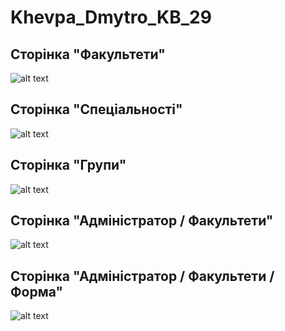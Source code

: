 # Khevpa_Dmytro_KB_29

##  Сторінка "Факультети"
![alt text]([http://url/to/img.png](https://github.com/x4lva/Khevpa_Dmytro_KB_29/blob/master/public/uploads/images/screenshots/s1.png?raw=true))

##  Сторінка "Спеціальності"
![alt text]([http://url/to/img.png](https://github.com/x4lva/Khevpa_Dmytro_KB_29/blob/master/public/uploads/images/screenshots/s2.png?raw=true))

##  Сторінка "Групи"
![alt text]([http://url/to/img.png](https://github.com/x4lva/Khevpa_Dmytro_KB_29/blob/master/public/uploads/images/screenshots/s3.png?raw=true))

##  Сторінка "Адміністратор / Факультети"
![alt text]([http://url/to/img.png](https://github.com/x4lva/Khevpa_Dmytro_KB_29/blob/master/public/uploads/images/screenshots/s4.png?raw=true))

##  Сторінка "Адміністратор / Факультети / Форма"
![alt text]([http://url/to/img.png](https://github.com/x4lva/Khevpa_Dmytro_KB_29/blob/master/public/uploads/images/screenshots/s5.png?raw=true))

